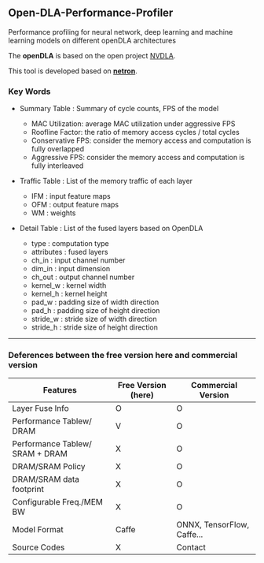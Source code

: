 ## Open-DLA-Performance-Profiler

Performance profiling for neural network, deep learning and machine learning models on different openDLA architectures

The **openDLA** is based on the open project [NVDLA](http://nvdla.org/index.html).

This tool is developed based on [**netron**](https://github.com/lutzroeder/netron).

### Key Words
- Summary Table :  Summary of cycle counts, FPS of the model
  - MAC Utilization: average MAC utilization under aggressive FPS
  - Roofline Factor: the ratio of memory access cycles / total cycles
  - Conservative FPS: consider the memory access and computation is fully overlapped 
  - Aggressive FPS: consider the memory access and computation is fully interleaved

- Traffic Table : List of the memory traffic of each layer
  - IFM	: input feature maps
  - OFM	: output feature maps
  - WM : weights

- Detail Table : List of the fused layers based on OpenDLA
  - type	:  computation type
  - attributes	: 	fused layers
  - ch_in	: input channel number
  - dim_in	: 	input dimension
  - ch_out	: 	output channel number
  - kernel_w	: 	kernel width
  - kernel_h	: 	kernel height
  - pad_w	: padding size of width direction
  - pad_h	: padding size of height direction
  - stride_w	:  stride size of width direction
  - stride_h	:  stride size of height direction
  
  
---------------------------------

### Deferences between the free version here and commercial version

| Features | Free Version (here) | Commercial Version |
| ------   | -----------  | ------------------ |
| Layer Fuse Info  | O | O |
| Performance Tablew/ DRAM          | V | O |
| Performance Tablew/ SRAM + DRAM   | X | O |
| DRAM/SRAM Policy | X | O |
| DRAM/SRAM data footprint | X | O |
| Configurable Freq./MEM BW | X | O |
| Model Format | Caffe | ONNX, TensorFlow, Caffe...|
| Source Codes | X | Contact |
